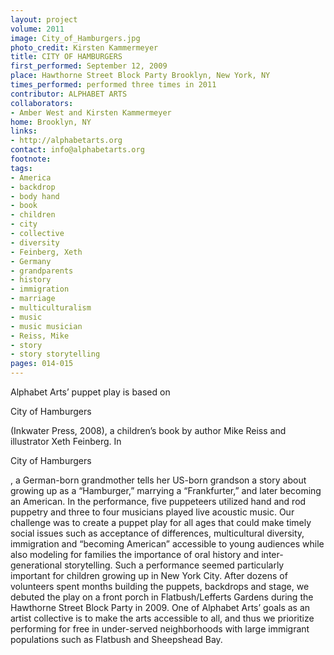 ```yaml
---
layout: project
volume: 2011
image: City_of_Hamburgers.jpg
photo_credit: Kirsten Kammermeyer
title: CITY OF HAMBURGERS
first_performed: September 12, 2009
place: Hawthorne Street Block Party Brooklyn, New York, NY
times_performed: performed three times in 2011
contributor: ALPHABET ARTS
collaborators:
- Amber West and Kirsten Kammermeyer
home: Brooklyn, NY
links:
- http://alphabetarts.org
contact: info@alphabetarts.org
footnote: 
tags:
- America
- backdrop
- body hand
- book
- children
- city
- collective
- diversity
- Feinberg, Xeth
- Germany
- grandparents
- history
- immigration
- marriage
- multiculturalism
- music
- music musician
- Reiss, Mike
- story
- story storytelling
pages: 014-015
---
```


Alphabet Arts’ puppet play is based on 

City of Hamburgers

 (Inkwater Press, 2008), a children’s book by author Mike Reiss and illustrator Xeth Feinberg. In 

City of Hamburgers

, a German-born grandmother tells her US-born grandson a story about growing up as a “Hamburger,” marrying a “Frankfurter,” and later becoming an American. In the performance, five puppeteers utilized hand and rod puppetry and three to four musicians played live acoustic music. Our challenge was to create a puppet play for all ages that could make timely social issues such as acceptance of differences, multicultural diversity, immigration and “becoming American” accessible to young audiences while also modeling for families the importance of oral history and inter-generational storytelling. Such a performance seemed particularly important for children growing up in New York City. After dozens of volunteers spent months building the puppets, backdrops and stage, we debuted the play on a front porch in Flatbush/Lefferts Gardens during the Hawthorne Street Block Party in 2009. One of Alphabet Arts’ goals as an artist collective is to make the arts accessible to all, and thus we prioritize performing for free in under-served neighborhoods with large immigrant populations such as Flatbush and Sheepshead Bay.
